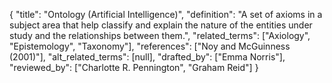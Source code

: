 {
    "title": "Ontology (Artificial Intelligence)",
    "definition": "A set of axioms in a subject area that help classify and explain the nature of the entities under study and the relationships between them.",
    "related_terms": ["Axiology", "Epistemology", "Taxonomy"],
    "references": ["Noy and McGuinness (2001)"],
    "alt_related_terms": [null],
    "drafted_by": ["Emma Norris"],
    "reviewed_by": ["Charlotte R. Pennington", "Graham Reid"]
  }
